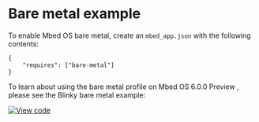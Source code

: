 # Bare metal example

To enable Mbed OS bare metal, create an `mbed_app.json` with the following contents:

```
{
    "requires": ["bare-metal"]
}
```

To learn about using the bare metal profile on Mbed OS 6.0.0 Preview , please see the Blinky bare metal example:

[![View code](https://www.mbed.com/embed/?url=https://github.com/armmbed/mbed-os-example-blinky-baremetal/)](https://github.com/armmbed/mbed-os-example-blinky-baremetal/blob/master/main.cpp)
